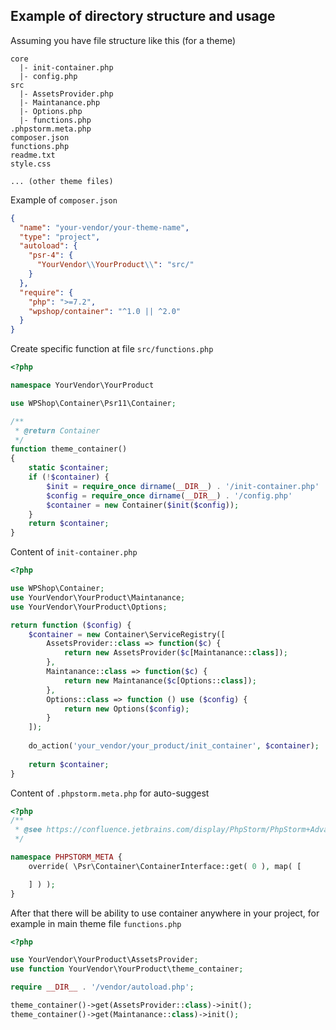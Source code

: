 ## Example of directory structure and usage

Assuming you have file structure like this (for a theme)

```
core
  |- init-container.php
  |- config.php
src
  |- AssetsProvider.php
  |- Maintanance.php
  |- Options.php
  |- functions.php
.phpstorm.meta.php
composer.json
functions.php
readme.txt
style.css

... (other theme files)
```

Example of `composer.json`

```json
{
  "name": "your-vendor/your-theme-name",
  "type": "project",
  "autoload": {
    "psr-4": {
      "YourVendor\\YourProduct\\": "src/"
    }
  },
  "require": {
    "php": ">=7.2",
    "wpshop/container": "^1.0 || ^2.0"
  }
}
```

Create specific function at file `src/functions.php`

```php
<?php

namespace YourVendor\YourProduct

use WPShop\Container\Psr11\Container;

/**
 * @return Container
 */
function theme_container() 
{
    static $container;
    if (!$container) {
        $init = require_once dirname(__DIR__) . '/init-container.php'
        $config = require_once dirname(__DIR__) . '/config.php'
        $container = new Container($init($config));
    }
    return $container;
}
 ```

Content of `init-container.php`

```php
<?php

use WPShop\Container;
use YourVendor\YourProduct\Maintanance;
use YourVendor\YourProduct\Options;

return function ($config) {
    $container = new Container\ServiceRegistry([
        AssetsProvider::class => function($c) {
            return new AssetsProvider($c[Maintanance::class]);
        },
        Maintanance::class => function($c) {
            return new Maintanance($c[Options::class]);
        },
        Options::class => function () use ($config) {
            return new Options($config);
        }
    ]);
    
    do_action('your_vendor/your_product/init_container', $container);
    
    return $container;
}


```

Content of `.phpstorm.meta.php` for auto-suggest

```php
<?php
/**
 * @see https://confluence.jetbrains.com/display/PhpStorm/PhpStorm+Advanced+Metadata
 */

namespace PHPSTORM_META {
	override( \Psr\Container\ContainerInterface::get( 0 ), map( [

	] ) );
}

 ```

After that there will be ability to use container anywhere in your project, for example in main theme
file `functions.php`

```php
<?php

use YourVendor\YourProduct\AssetsProvider;
use function YourVendor\YourProduct\theme_container;

require __DIR__ . '/vendor/autoload.php';

theme_container()->get(AssetsProvider::class)->init();
theme_container()->get(Maintanance::class)->init();

```
